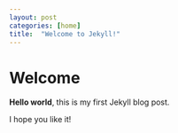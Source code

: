 ```yaml
---
layout: post
categories: [home]
title:  "Welcome to Jekyll!"
---
```


# Welcome

**Hello world**, this is my first Jekyll blog post.

I hope you like it!
